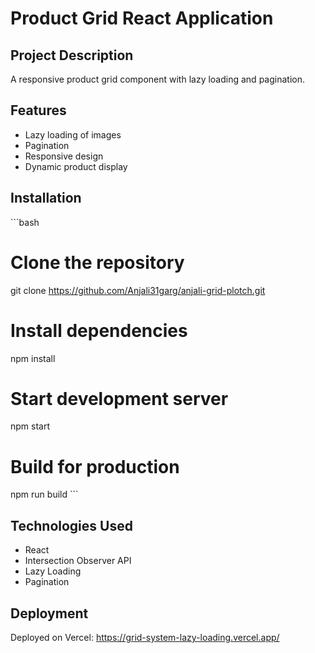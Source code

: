 # Product Grid React Application

## Project Description
A responsive product grid component with lazy loading and pagination.

## Features
- Lazy loading of images
- Pagination
- Responsive design
- Dynamic product display

## Installation
\`\`\`bash
# Clone the repository
git clone https://github.com/Anjali31garg/anjali-grid-plotch.git

# Install dependencies
npm install

# Start development server
npm start

# Build for production
npm run build
\`\`\`

## Technologies Used
- React
- Intersection Observer API
- Lazy Loading
- Pagination

## Deployment
Deployed on Vercel: https://grid-system-lazy-loading.vercel.app/

